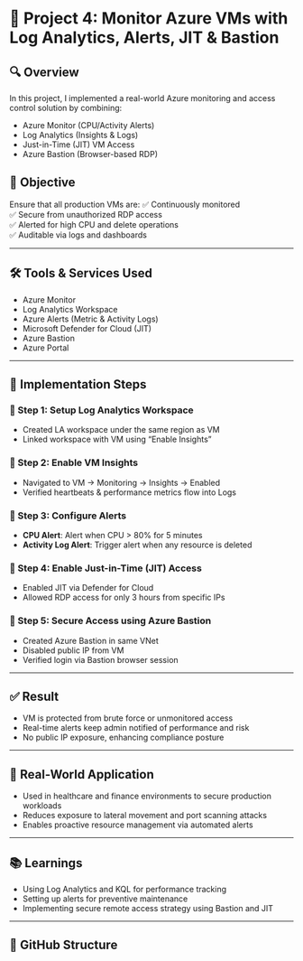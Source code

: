# 🚀 Project 4: Monitor Azure VMs with Log Analytics, Alerts, JIT & Bastion

## 🔍 Overview
In this project, I implemented a real-world Azure monitoring and access control solution by combining:
- Azure Monitor (CPU/Activity Alerts)
- Log Analytics (Insights & Logs)
- Just-in-Time (JIT) VM Access
- Azure Bastion (Browser-based RDP)

## 🎯 Objective
Ensure that all production VMs are:
✅ Continuously monitored  
✅ Secure from unauthorized RDP access  
✅ Alerted for high CPU and delete operations  
✅ Auditable via logs and dashboards

---

## 🛠️ Tools & Services Used
- Azure Monitor
- Log Analytics Workspace
- Azure Alerts (Metric & Activity Logs)
- Microsoft Defender for Cloud (JIT)
- Azure Bastion
- Azure Portal

---

## 🧪 Implementation Steps

### 🔹 Step 1: Setup Log Analytics Workspace
- Created LA workspace under the same region as VM
- Linked workspace with VM using “Enable Insights”

### 🔹 Step 2: Enable VM Insights
- Navigated to VM → Monitoring → Insights → Enabled
- Verified heartbeats & performance metrics flow into Logs

### 🔹 Step 3: Configure Alerts
- **CPU Alert**: Alert when CPU > 80% for 5 minutes
- **Activity Log Alert**: Trigger alert when any resource is deleted

### 🔹 Step 4: Enable Just-in-Time (JIT) Access
- Enabled JIT via Defender for Cloud
- Allowed RDP access for only 3 hours from specific IPs

### 🔹 Step 5: Secure Access using Azure Bastion
- Created Azure Bastion in same VNet
- Disabled public IP from VM
- Verified login via Bastion browser session

---

## ✅ Result
- VM is protected from brute force or unmonitored access
- Real-time alerts keep admin notified of performance and risk
- No public IP exposure, enhancing compliance posture

---

## 💼 Real-World Application
- Used in healthcare and finance environments to secure production workloads
- Reduces exposure to lateral movement and port scanning attacks
- Enables proactive resource management via automated alerts

---

## 📚 Learnings
- Using Log Analytics and KQL for performance tracking
- Setting up alerts for preventive maintenance
- Implementing secure remote access strategy using Bastion and JIT

---

## 📁 GitHub Structure

